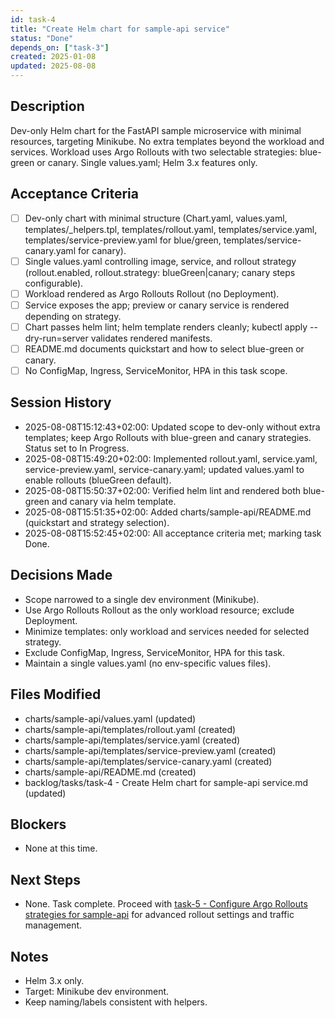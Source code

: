 ```yaml
---
id: task-4
title: "Create Helm chart for sample-api service"
status: "Done"
depends_on: ["task-3"]
created: 2025-01-08
updated: 2025-08-08
---
```


## Description

Dev-only Helm chart for the FastAPI sample microservice with minimal resources, targeting Minikube. No extra templates beyond the workload and services. Workload uses Argo Rollouts with two selectable strategies: blue-green or canary. Single values.yaml; Helm 3.x features only.

## Acceptance Criteria

- [ ] Dev-only chart with minimal structure (Chart.yaml, values.yaml, templates/\_helpers.tpl, templates/rollout.yaml, templates/service.yaml, templates/service-preview.yaml for blue/green, templates/service-canary.yaml for canary).
- [ ] Single values.yaml controlling image, service, and rollout strategy (rollout.enabled, rollout.strategy: blueGreen|canary; canary steps configurable).
- [ ] Workload rendered as Argo Rollouts Rollout (no Deployment).
- [ ] Service exposes the app; preview or canary service is rendered depending on strategy.
- [ ] Chart passes helm lint; helm template renders cleanly; kubectl apply --dry-run=server validates rendered manifests.
- [ ] README.md documents quickstart and how to select blue-green or canary.
- [ ] No ConfigMap, Ingress, ServiceMonitor, HPA in this task scope.

## Session History

- 2025-08-08T15:12:43+02:00: Updated scope to dev-only without extra templates; keep Argo Rollouts with blue-green and canary strategies. Status set to In Progress.
- 2025-08-08T15:49:20+02:00: Implemented rollout.yaml, service.yaml, service-preview.yaml, service-canary.yaml; updated values.yaml to enable rollouts (blueGreen default).
- 2025-08-08T15:50:37+02:00: Verified helm lint and rendered both blue-green and canary via helm template.
- 2025-08-08T15:51:35+02:00: Added charts/sample-api/README.md (quickstart and strategy selection).
- 2025-08-08T15:52:45+02:00: All acceptance criteria met; marking task Done.

## Decisions Made

- Scope narrowed to a single dev environment (Minikube).
- Use Argo Rollouts Rollout as the only workload resource; exclude Deployment.
- Minimize templates: only workload and services needed for selected strategy.
- Exclude ConfigMap, Ingress, ServiceMonitor, HPA for this task.
- Maintain a single values.yaml (no env-specific values files).

## Files Modified

- charts/sample-api/values.yaml (updated)
- charts/sample-api/templates/rollout.yaml (created)
- charts/sample-api/templates/service.yaml (created)
- charts/sample-api/templates/service-preview.yaml (created)
- charts/sample-api/templates/service-canary.yaml (created)
- charts/sample-api/README.md (created)
- backlog/tasks/task-4 - Create Helm chart for sample-api service.md (updated)

## Blockers

- None at this time.

## Next Steps

- None. Task complete. Proceed with [task-5 - Configure Argo Rollouts strategies for sample-api](backlog/tasks/task-5%20-%20Configure%20Argo%20Rollouts%20strategies%20for%20sample-api.md) for advanced rollout settings and traffic management.

## Notes

- Helm 3.x only.
- Target: Minikube dev environment.
- Keep naming/labels consistent with helpers.
